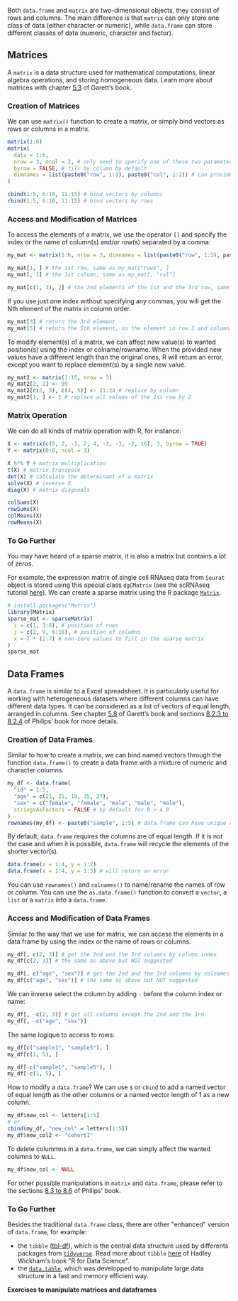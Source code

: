 <!-- ## Data Frames and Matrices -->

Both `data.frame` and `matrix` are two-dimensional objects, they consist of rows and columns.
The main difference is that `matrix` can only store one class of data (either character or numeric),
while `data.frame` can store different classes of data (numeric, character and factor).


## Matrices

A `matrix` is a data structure used for mathematical computations, linear algebra operations, and storing homogeneous data. Learn more about matrices with chapter [5.3](https://rstudio-education.github.io/hopr/r-objects.html#matrices) of Garett’s book.

### Creation of Matrices

We can use `matrix()` function to create a matrix, or simply bind vectors as rows or columns in a matrix.

```r
matrix(1:6)
matrix(
  data = 1:6,
  nrow = 3, ncol = 2, # only need to specify one of these two parameters
  byrow = FALSE, # fill by column by default
  dimnames = list(paste0("row", 1:3), paste0("col", 1:2)) # can provide the rownames and colnames in a list
)

cbind(1:5, 6:10, 11:15) # bind vectors by columns
rbind(1:5, 6:10, 11:15) # bind vectors by rows
```

### Access and Modification of Matrices

To access the elements of a matrix, we use the operator `[]` and specify the index or the name of column(s) and/or row(s) separated by a comma:

```r
my_mat <- matrix(1:6, nrow = 3, dimnames = list(paste0("row", 1:3), paste0("col", 1:2)))

my_mat[1, ] # the 1st row, same as my_mat["row1", ]
my_mat[, 1] # the 1st column, same as my_mat[, "col"]

my_mat[c(1, 3), 2] # the 2nd elements of the 1st and the 3rd row, same as my_mat[c("row1", "row3"), "col2"]
```

If you use just one index without specifying any commas, you will get the Nth element of the matrix in column order.

```r
my_mat[3] # return the 3rd element
my_mat[5] # return the 5th element, so the element in row 2 and column 2
```

To modify element(s) of a matrix, we can affect new value(s) to wanted position(s) using the index or colname/rowname.
When the provided new values have a different length than the original ones,
R will return an error, except you want to replace element(s) by a single new value.

```r
my_mat2 <- matrix(1:15, nrow = 3)
my_mat2[2, 1] <- 99
my_mat2[c(2, 3), c(4, 5)] <- 21:24 # replace by column
my_mat2[1, ] <- 2 # replace all values of the 1st row by 2
```

### Matrix Operation

We can do all kinds of matrix operation with R, for instance:

```r
X <- matrix(c(9, 2, -3, 2, 4, -2, -3, -2, 16), 3, byrow = TRUE)
Y <- matrix(0:8, ncol = 3)

X %*% Y # matrix multiplication
t(X) # matrix transpose
det(X) # calculate the determinant of a matrix
solve(X) # inverse X
diag(X) # matrix diagonals

colSums(X)
rowSums(X)
colMeans(X)
rowMeans(X)
```

### To Go Further

You may have heard of a sparse matrix, it is also a matrix but contains a lot of zeros.

For example, the expression matrix of single cell RNAseq data from `Seurat` object is stored using this special class `dgCMatrix` (see the scRNAseq tutorial [here](../scRNAseq_basics/import.md)).
We can create a sparse matrix using the R package <code>[Matrix](https://cran.r-project.org/web/packages/Matrix/index.html)</code>.

```r
# install.packages("Matrix")
library(Matrix)
sparse_mat <- sparseMatrix(
  i = c(1, 3:8), # position of rows
  j = c(2, 9, 6:10), # position of columns
  x = 7 * (1:7) # non-zero values to fill in the sparse matrix
)
sparse_mat
```


## Data Frames

A `data.frame` is similar to a Excel spreadsheet.
It is particularly useful for working with heterogeneous datasets where different columns can have different data types.
It can be considered as a list of vectors of equal length, arranged in columns.
See chapter [5.8](https://rstudio-education.github.io/hopr/r-objects.html#data-frames) of Garett’s book and sections [8.2.3 to 8.2.4](https://bookdown.org/ndphillips/YaRrr/creating-matrices-and-dataframes.html#data.frame) of Philips’ book for more details. 

### Creation of Data Frames

Similar to how to create a matrix, we can bind named vectors through the function `data.frame()` to create a data frame with a mixture of numeric and character columns.

```r
my_df <- data.frame(
  "id" = 1:5,
  "age" = c(21, 25, 18, 35, 27),
  "sex" = c("female", "female", "male", "male", "male"),
  stringsAsFactors = FALSE # by default for R > 4.0
)
rownames(my_df) <- paste0("sample", 1:5) # data.frame can have unique rownames
```

By default, `data.frame` requires the columns are of equal length.
If it is not the case and when it is possible, `data.frame` will recycle the elements of the shorter vector(s).

```r
data.frame(x = 1:4, y = 1:2)
data.frame(x = 1:4, y = 1:3) # will return an error
```

You can use `rownames()` and `colnames()` to name/rename the names of row or column.
You can use the `as.data.frame()` function to convert a `vector`, a `list` or a `matrix` into a `data.frame`.

### Access and Modification of Data Frames

Similar to the way that we use for matrix, we can access the elements in a data.frame by using the index or the name of rows or columns.

```r
my_df[, c(2, 3)] # get the 2nd and the 3rd columns by column index
my_df[c(2, 3)] # the same as above but NOT suggested

my_df[, c("age", "sex")] # get the 2nd and the 3rd columns by colnames
my_df[c("age", "sex")] # the same as above but NOT suggested
```

We can inverse select the column by adding `-` before the column index or name:

```r
my_df[, -c(2, 3)] # get all columns except the 2nd and the 3rd
my_df[, -c("age", "sex")]
```

The same logique to access to rows:

```r
my_df[c("sample1", "sample5"), ]
my_df[c(1, 5), ]

my_df[-c("sample1", "sample5"), ]
my_df[-c(1, 5), ]
```

How to modify a `data.frame`?
We can use `$` or `cbind` to add a named vector of equal length as the other columns or a named vector length of 1 as a new column.

```r
my_df$new_col <- letters[1:5]
# or
cbind(my_df, "new_col" = letters[1:5])
my_df$new_col2 <- "cohort1"
```

To delete colummns in a `data.frame`, we can simply affect the wanted columns to `NULL`.

```r
my_df$new_col <- NULL
```

For other possible manipulations in `matrix` and `data.frame`, please refer to the sections [8.3 to 8.6](https://bookdown.org/ndphillips/YaRrr/matrix-and-dataframe-functions.html) of Philips’ book.

### To Go Further

Besides the traditional `data.frame` class, there are other "enhanced" version of `data.frame`, for example:

* the `tibble` ([tbl-df](https://search.r-project.org/CRAN/refmans/tibble/html/tbl_df-class.html)), which is the central data structure used by differents packages from <code>[tidyverse](https://www.tidyverse.org/packages/)</code>.
Read more about `tibble` [here](https://r4ds.had.co.nz/tibbles.html) of Hadley Wickham's book "R for Data Science".
* the <code>[data.table](https://cran.r-project.org/web/packages/data.table/vignettes/datatable-intro.html)</code>, which was developped to manipulate large data structure in a fast and memory efficient way.


**Exercises to manipulate matrices and dataframes**


